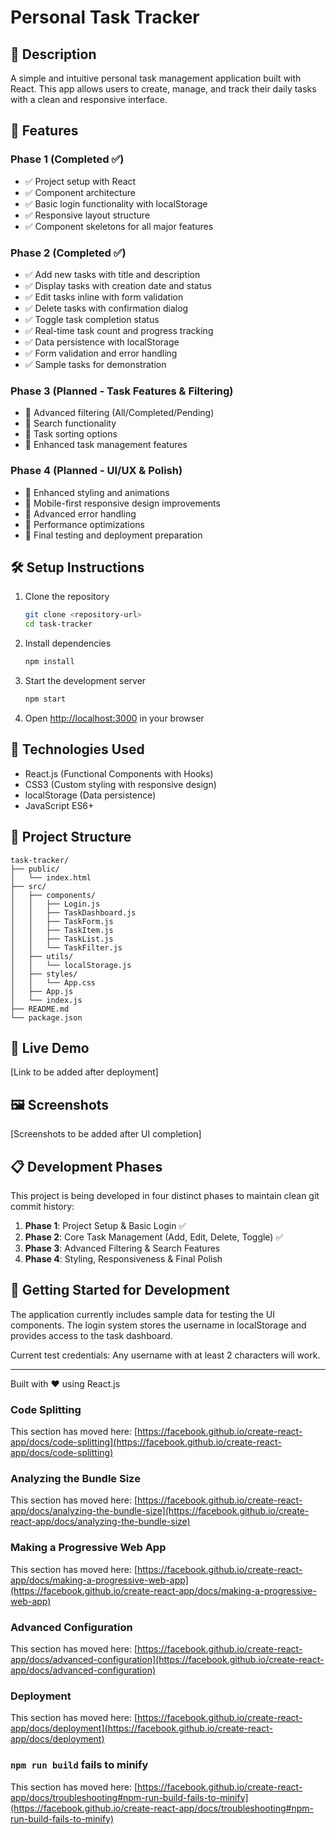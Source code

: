 # Personal Task Tracker

## 📖 Description
A simple and intuitive personal task management application built with React. This app allows users to create, manage, and track their daily tasks with a clean and responsive interface.

## 🚀 Features

### Phase 1 (Completed ✅)
- ✅ Project setup with React
- ✅ Component architecture
- ✅ Basic login functionality with localStorage
- ✅ Responsive layout structure
- ✅ Component skeletons for all major features

### Phase 2 (Completed ✅)
- ✅ Add new tasks with title and description
- ✅ Display tasks with creation date and status
- ✅ Edit tasks inline with form validation
- ✅ Delete tasks with confirmation dialog
- ✅ Toggle task completion status
- ✅ Real-time task count and progress tracking
- ✅ Data persistence with localStorage
- ✅ Form validation and error handling
- ✅ Sample tasks for demonstration

### Phase 3 (Planned - Task Features & Filtering)
- 🔄 Advanced filtering (All/Completed/Pending)
- 🔄 Search functionality
- 🔄 Task sorting options
- 🔄 Enhanced task management features

### Phase 4 (Planned - UI/UX & Polish)
- 🔄 Enhanced styling and animations
- 🔄 Mobile-first responsive design improvements
- 🔄 Advanced error handling
- 🔄 Performance optimizations
- 🔄 Final testing and deployment preparation

## 🛠 Setup Instructions

1. Clone the repository
   ```bash
   git clone <repository-url>
   cd task-tracker
   ```

2. Install dependencies
   ```bash
   npm install
   ```

3. Start the development server
   ```bash
   npm start
   ```

4. Open [http://localhost:3000](http://localhost:3000) in your browser

## 🧰 Technologies Used
- React.js (Functional Components with Hooks)
- CSS3 (Custom styling with responsive design)
- localStorage (Data persistence)
- JavaScript ES6+

## 📁 Project Structure
```
task-tracker/
├── public/
│   └── index.html
├── src/
│   ├── components/
│   │   ├── Login.js
│   │   ├── TaskDashboard.js
│   │   ├── TaskForm.js
│   │   ├── TaskItem.js
│   │   ├── TaskList.js
│   │   └── TaskFilter.js
│   ├── utils/
│   │   └── localStorage.js
│   ├── styles/
│   │   └── App.css
│   ├── App.js
│   └── index.js
├── README.md
└── package.json
```

## 🔗 Live Demo
[Link to be added after deployment]

## 🖼 Screenshots
[Screenshots to be added after UI completion]

## 📋 Development Phases

This project is being developed in four distinct phases to maintain clean git commit history:

1. **Phase 1**: Project Setup & Basic Login ✅
2. **Phase 2**: Core Task Management (Add, Edit, Delete, Toggle) ✅
3. **Phase 3**: Advanced Filtering & Search Features
4. **Phase 4**: Styling, Responsiveness & Final Polish

## 🧪 Getting Started for Development

The application currently includes sample data for testing the UI components. The login system stores the username in localStorage and provides access to the task dashboard.

Current test credentials: Any username with at least 2 characters will work.

---

Built with ❤️ using React.js

### Code Splitting

This section has moved here: [https://facebook.github.io/create-react-app/docs/code-splitting](https://facebook.github.io/create-react-app/docs/code-splitting)

### Analyzing the Bundle Size

This section has moved here: [https://facebook.github.io/create-react-app/docs/analyzing-the-bundle-size](https://facebook.github.io/create-react-app/docs/analyzing-the-bundle-size)

### Making a Progressive Web App

This section has moved here: [https://facebook.github.io/create-react-app/docs/making-a-progressive-web-app](https://facebook.github.io/create-react-app/docs/making-a-progressive-web-app)

### Advanced Configuration

This section has moved here: [https://facebook.github.io/create-react-app/docs/advanced-configuration](https://facebook.github.io/create-react-app/docs/advanced-configuration)

### Deployment

This section has moved here: [https://facebook.github.io/create-react-app/docs/deployment](https://facebook.github.io/create-react-app/docs/deployment)

### `npm run build` fails to minify

This section has moved here: [https://facebook.github.io/create-react-app/docs/troubleshooting#npm-run-build-fails-to-minify](https://facebook.github.io/create-react-app/docs/troubleshooting#npm-run-build-fails-to-minify)
